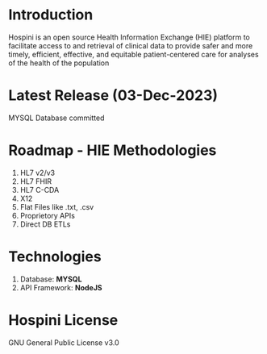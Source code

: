 # Introduction
Hospini is an open source Health Information Exchange (HIE) platform to facilitate access to and retrieval of clinical data to provide safer and more timely, efficient, effective, and equitable patient-centered care for analyses of the health of the population

# Latest Release (03-Dec-2023)
MYSQL Database committed

# Roadmap - HIE Methodologies
<ol> 
<li> HL7 v2/v3 </li> 
<li> HL7 FHIR </li>
<li> HL7 C-CDA </li>
<li> X12 </li>
<li> Flat Files like .txt, .csv </li>
<li> Proprietory APIs </li>
<li> Direct DB ETLs </li>
</ol>

# Technologies
<ol> 
<li> Database: <b> MYSQL </b> </li>
<li> API Framework: <b> NodeJS </b> </li>
</ol>

# Hospini License
GNU General Public License v3.0
